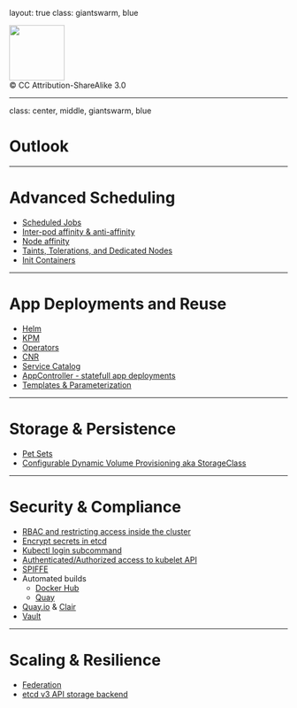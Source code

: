 layout: true
class: giantswarm, blue
<div class="header"><img src="../img/giantswarm.png" style="height: 100px;"/></div>
<div class="footer"><span>&copy; CC Attribution-ShareAlike 3.0</span></div>

---

class: center, middle, giantswarm, blue

# Outlook

---

# Advanced Scheduling

- [Scheduled Jobs](http://kubernetes.io/docs/user-guide/scheduled-jobs/)
- [Inter-pod affinity & anti-affinity](https://github.com/kubernetes/kubernetes/blob/master/docs/design/podaffinity.md)
- [Node affinity](http://kubernetes.io/docs/user-guidenode-selection/#alpha-feature-in-kubernetes-v12-node-affinity)
- [Taints, Tolerations, and Dedicated Nodes](https://github.com/kubernetes/kubernetes/blob/release-1.4/docs/design/taint-toleration-dedicated.md)
- [Init Containers](https://github.com/kubernetes/kubernetes/blob/master/docs/proposals/container-init.md)

---

# App Deployments and Reuse

- [Helm](http://blog.kubernetes.io/2016/10/helm-charts-making-it-simple-to-package-and-deploy-apps-on-kubernetes.html)
- [KPM](https://github.com/coreos/kpm)
- [Operators](https://coreos.com/blog/introducing-operators.html)
- [CNR](https://github.com/cn-app-registry/cnr-server)
- [Service Catalog](https://github.com/kubernetes-incubator/service-catalog)
- [AppController - statefull app deployments](https://github.com/Mirantis/k8s-AppController)
- [Templates & Parameterization](https://github.com/kubernetes/kubernetes/blob/master/docs/proposals/templates.md)

---

# Storage & Persistence

- [Pet Sets](http://kubernetes.io/docs/user-guide/petset/)
- [Configurable Dynamic Volume Provisioning aka StorageClass](https://github.com/kubernetes/kubernetes/blob/master/docs/proposals/volume-provisioning.md)

---

# Security & Compliance

- [RBAC and restricting access inside the cluster](https://github.com/TremoloSecurity/wiki/blob/master/kubernetes.md)
- [Encrypt secrets in etcd](https://github.com/kubernetes/features/issues/92)
- [Kubectl login subcommand](https://github.com/kubernetes/kubernetes/blob/master/docs/proposals/kubectl-login.md)
- [Authenticated/Authorized access to kubelet API](https://github.com/kubernetes/kubernetes/blob/master/docs/proposals/kubelet-auth.md)
- [SPIFFE](https://spiffe.io)
- Automated builds
    - [Docker Hub](https://docs.docker.com/docker-hub/builds/)
    - [Quay](https://tectonic.com/quay-enterprise/docs/latest/build-support.html)
- [Quay.io](https://quay.io/) & [Clair](https://coreos.com/blog/vulnerability-analysis-for-containers/)
- [Vault](https://www.vaultproject.io/)

---

# Scaling & Resilience

- [Federation](https://github.com/kubernetes/kubernetes/blob/master/docs/proposals/federation.md)
- [etcd v3 API storage backend](https://github.com/kubernetes/kubernetes/issues/22448)